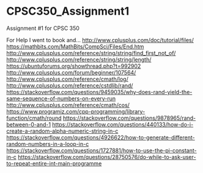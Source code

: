 # CPSC350_Assignment1
Assignment #1 for CPSC 350

For Help I went to book and...
http://www.cplusplus.com/doc/tutorial/files/
https://mathbits.com/MathBits/CompSci/Files/End.htm
http://www.cplusplus.com/reference/string/string/find_first_not_of/
http://www.cplusplus.com/reference/string/string/length/
https://ubuntuforums.org/showthread.php?t=992902
http://www.cplusplus.com/forum/beginner/107564/
http://www.cplusplus.com/reference/cmath/log/
http://www.cplusplus.com/reference/cstdlib/rand/
https://stackoverflow.com/questions/9459035/why-does-rand-yield-the-same-sequence-of-numbers-on-every-run
http://www.cplusplus.com/reference/cmath/cos/
https://www.programiz.com/cpp-programming/library-function/cmath/round
https://stackoverflow.com/questions/9878965/rand-between-0-and-1
https://stackoverflow.com/questions/440133/how-do-i-create-a-random-alpha-numeric-string-in-c
https://stackoverflow.com/questions/4926622/how-to-generate-different-random-numbers-in-a-loop-in-c
https://stackoverflow.com/questions/1727881/how-to-use-the-pi-constant-in-c
https://stackoverflow.com/questions/28750576/do-while-to-ask-user-to-repeat-entire-int-main-programme